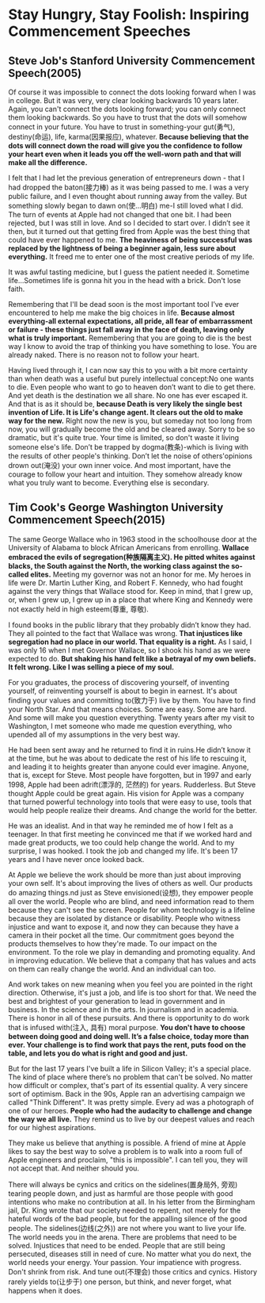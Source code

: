 # Stay Hungry, Stay Foolish: Inspiring Commencement Speeches

## Steve Job's Stanford University Commencement Speech(2005)

Of course it was impossible to connect the dots looking forward when I was in college. But it was very, very clear looking backwards 10 years later. Again, you can't connect the dots looking forward; you can only connect them looking backwards. So you have to trust that the dots will somehow connect in your future. You have to trust in something-your gut(勇气), destiny(命运), life, karma(因果报应), whatever. **Because believing that the dots will connect down the road will give you the confidence to follow your heart even when it leads you off the well-worn path and that will make all the difference.**

I felt that I had let the previous generation of entrepreneurs down - that I had dropped the baton(接力棒) as it was being passed to me.
I was a very public failure, and I even thought about running away from the valley. But something slowly began to dawn on(使...明白) me-I still loved what I did. The turn of events at Apple had not changed that one bit. I had been rejected, but I was still in love. And so I decided to start over. I didn’t see it then, but it turned out that getting fired from Apple was the best thing that could have ever happened to me. **The heaviness of being successful was replaced by the lightness of being a beginner again, less sure about everything.** It freed me to enter one of the most creative periods of my life.

It was awful tasting medicine, but I guess the patient needed it. Sometime life…Sometimes life is gonna hit you in the head with a brick. Don't lose faith.

Remembering that I'll be dead soon is the most important tool I’ve ever encountered to help me make the big choices in life. **Because almost everything-all external expectations, all pride, all fear of embarrassment or failure - these things just fall away in the face of death, leaving only what is truly important.** Remembering that you are going to die is the best way I know to avoid the trap of thinking you have something to lose. You are already naked. There is no reason not to follow your heart.

Having lived through it, I can now say this to you with a bit more certainty than when death was a useful but purely intellectual concept:No one wants to die. Even people who want to go to heaven don’t want to die to get there. And yet death is the destination we all share. No one has ever escaped it. And that is as it should be, **because Death is very likely the single best invention of Life. It is Life's change agent. It clears out the old to make way for the new.** Right now the new is you, but someday not too long from now, you will gradually become the old and be cleared away. Sorry to be so dramatic, but it's quite true.
Your time is limited, so don't waste it living someone else's life. Don’t be trapped by dogma(教条)-which is living with the results of other people's thinking. Don’t let the noise of others'opinions drown out(淹没) your own inner voice. And most important, have the courage to follow your heart and intuition. They somehow already know what you truly want to become. Everything else is secondary.

## Tim Cook's George Washington University Commencement Speech(2015)

The same George Wallace who in 1963 stood in the schoolhouse door at the University of Alabama to block African Americans from enrolling. **Wallace embraced the evils of segregation(种族隔离主义). He pitted whites against blacks, the South against the North, the working class against the so-called elites.** Meeting my governor was not an honor for me. My heroes in life were Dr. Martin Luther King, and Robert F. Kennedy, who had fought against the very things that Wallace stood for. Keep in mind, that I grew up, or, when I grew up, I grew up in a place that where King and Kennedy were not exactly held in high esteem(尊重, 尊敬).

I found books in the public library that they probably didn’t know they had. They all pointed to the fact that Wallace was wrong. **That injustices like segregation had no place in our world. That equality is a right.** As I said, I was only 16 when I met Governor Wallace, so I shook his hand as we were expected to do. **But shaking his hand felt like a betrayal of my own beliefs. It felt wrong. Like I was selling a piece of my soul.**

For you graduates, the process of discovering yourself, of inventing yourself, of reinventing yourself is about to begin in earnest. It's about finding your values and committing to(致力于) live by them. You have to find your North Star. And that means choices. Some are easy. Some are hard. And some will make you question everything. Twenty years after my visit to Washington, I met someone who made me question everything, who upended all of my assumptions in the very best way.

He had been sent away and he returned to find it in ruins.He didn’t know it at the time, but he was about to dedicate the rest of his life to rescuing it, and leading it to heights greater than anyone could ever imagine. Anyone, that is, except for Steve. Most people have forgotten, but in 1997 and early 1998, Apple had been adrift(漂浮的, 茫然的) for years. Rudderless. But Steve thought Apple could be great again.
His vision for Apple was a company that turned powerful technology into tools that were easy to use, tools that would help people realize their dreams. And change the world for the better.

He was an idealist. And in that way he reminded me of how I felt as a teenager. In that first meeting he convinced me that if we worked hard and made great products, we too could help change the world. And to my surprise, I was hooked. I took the job and changed my life. It's been 17 years and I have never once looked back.

At Apple we believe the work should be more than just about improving your own self. It's about improving the lives of others as well. Our products do amazing things.nd just as Steve envisioned(设想), they empower people all over the world. People who are blind, and need information read to them because they can't see the screen. People for whom technology is a lifeline because they are isolated by distance or disability. People who witness injustice and want to expose it, and now they can because they have a camera in their pocket all the time. Our commitment goes beyond the products themselves to how they're made. To our impact on the environment. To the role we play in demanding and promoting equality. And in improving education. We believe that a company that has values and acts on them can really change the world. And an individual can too.

And work takes on new meaning when you feel you are pointed in the right direction. Otherwise, it's just a job, and life is too short for that. We need the best and brightest of your generation to lead in government and in business. In the science and in the arts. In journalism and in academia. There is honor in all of these pursuits. And there is opportunity to do work that is infused with(注入, 具有) moral purpose. **You don't have to choose between doing good and doing well. It’s a false choice, today more than ever. Your challenge is to find work that pays the rent, puts food on the table, and lets you do what is right and good and just.**

But for the last 17 years I've built a life in Silicon Valley; it's a special place. The kind of place where there’s no problem that can't be solved. No matter how difficult or complex, that's part of its essential quality. A very sincere sort of optimism.
Back in the 90s, Apple ran an advertising campaign we called "Think Different". It was pretty simple. Every ad was a photograph of one of our heroes. **People who had the audacity to challenge and change the way we all live.**
They remind us to live by our deepest values and reach for our highest aspirations.

They make us believe that anything is possible. A friend of mine at Apple likes to say the best way to solve a problem is to walk into a room full of Apple engineers and proclaim, "this is impossible". I can tell you, they will not accept that. And neither should you.

There will always be cynics and critics on the sidelines(置身局外, 旁观) tearing people down, and just as harmful are those people with good intentions who make no contribution at all. In his letter from the Birmingham jail, Dr. King wrote that our society needed to repent, not merely for the hateful words of the bad people, but for the appalling silence of the good people. The sidelines(边线(之外)) are not where you want to live your life. The world needs you in the arena. There are problems that need to be solved. Injustices that need to be ended. People that are still being persecuted, diseases still in need of cure. No matter what you do next, the world needs your energy. Your passion. Your impatience with progress. Don't shrink from risk. And tune out(不理会) those critics and cynics. History rarely yields to(让步于) one person, but think, and never forget, what happens when it does.
